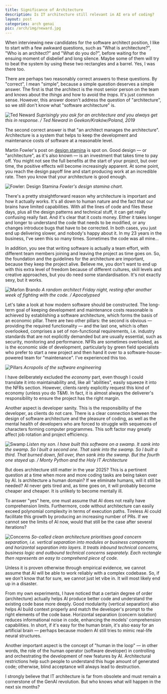 ```yaml
---
title: Significance of Architecture
description: Is IT architecture still relevant in AI era of coding?
layout: post
categories: arch genai
pic: /arch/img/neward.jpg
---
```


When interviewing new candidates for the software architect position, I like to start with a few awkward questions, such as "What is architecture?", "Who is an architect?" and "What do you do?", before waiting for the ensuing moment of disbelief and long silence. Maybe some of them will try to beat the system by using these two rectangles and a barrel. Yes, I was there too.

There are perhaps two reasonably correct answers to these questions. By "correct", I mean "simple", because a simple question deserves a simple answer. The first is that the architect is the most senior person on the team and knows about the *things* and how to avoid the *traps*. It's just common sense. However, this answer doesn't address the question of "architecture", so we still don't know what "software architecture" is.

![Ted Neward](/arch/img/neward.jpg)
*Suprisingly you ask for an architecture and you always get this in response. / Ted Neward in Geekon/Kraków/Poland, 2019*

The second correct answer is that "an architect manages the architecture". Architecture is a system that helps to keep the development and maintenance costs of software at a reasonable level.

Martin Fowler's post on [design stamina] is spot on. Good design — or "architecture", as it's also known — is an investment that takes time to pay off. You might not see the full benefits at the start of your project, but over time, the positive effects will become increasingly apparent. At some point, you reach the design payoff line and start producing work at an incredible rate. Then you know that your architecture is good enough.

![Fowler: Design Stamina](/arch/img/design-stamina.png)
*Fowler's design stamina chart*.

There's a pretty straightforward reason why architecture is important and how it actually works. It's all down to human nature and the fact that our brains have limited capabilities. With all the lines of code and files these days, plus all the design patterns and technical stuff, it can get really confusing really fast. And it's clear that it costs money. Either it takes longer and longer to understand the code that needs to be modified, or any changes introduce bugs that have to be corrected. In both cases, you just end up delivering slower, and nobody's happy about it. In my 23 years in the business, I've seen this so many times. Sometimes the code was all mine...

In addition, you see that writing software is actually a team effort, with different team members joining and leaving the project as time goes on. So, the foundation and the guidelines for the architecture are important, because they keep the project alive. Believe me, you don't want to end up with this extra level of freedom because of different cultures, skill levels and creative approaches, but you do need some standardisation. It's not exactly sexy, but it works.

![Marlon Brando](/arch/img/horror.jpg)
*A random architect Friday night, resting after another week of fighting with the code. / Apocalypsed*

Let's take a look at how modern software should be constructed. The long-term goal of keeping development and maintenance costs reasonable is achieved by establishing a software architecture, which forms the basis of an economic pillar. There are two other pillars: the second is obvious — providing the required functionality — and the last one, which is often overlooked, comprises a set of non-functional requirements, i.e. industry standards that are not explicitly demanded but are usually essential, such as security, monitoring and performance. NFRs are sometimes overlooked, as is the economic side of development, particularly by green field specialists who prefer to start a new project and then hand it over to a software-house-powered team for "maintenance". I've experienced this too.

![Pillars](/arch/img/pillars-of-architecture.excalidraw.png)
*Acropolis of the software engineering*

I have deliberately excluded the *economy* part, even though I could translate it into maintainability and, like all "abilities", easily squeeze it into the NFRs section. However, clients rarely explicitly request this kind of economy (unless you do T&M). In fact, it is almost always the deliverer's responsibility to ensure the project has the right margin.

Another aspect is developer sanity. This is the responsibility of the developer, as clients do not care. There is a clear connection between the design of software architecture and the pleasure of coding, as well as the mental health of developers who are forced to struggle with sequences of characters forming computer programmes. This soft factor may greatly affect job rotation and project efficiency.

![Swamp](/arch/img/we-live-in-a-bloody-swamp.jpg)
*Listen my son. I have built this software on a swamp. It sank into the swamp. So I built a second one. That sank into the swamp. So I built a third. That burned down, fell over, then sank into the swamp. But the fourth one stayed up. / Monty Python and the Holy IT Architecture* 

But does architecture still matter in the year 2025? This is a pertinent question at a time when more and more coding tasks are being taken over by AI. Is architecture a human domain? If we eliminate humans, will it still be needed? AI never gets tired and, as time goes on, it will probably become cheaper and cheaper. It is unlikely to become mentally ill.

To answer "yes" here, one must assume that AI does not really have comprehension limits. Furthermore, code without architecture can easily exceed polynomial complexity in terms of execution paths. Tireless AI could facilitate this growth by producing an increasing number of PRs. If we cannot see the limits of AI now, would that still be the case after several iterations?

![Concerns](/arch/img/concerns.excalidraw.png)
*So-called clean architecture prioritises good concern separation, i.e. vertical separation into modules or business components and horizontal separation into layers. It treats inbound technical concerns, business logic and outbound technical concerns separately. Each rectangle then represents an easy to comprehend piece of code.*

Unless it is proven otherwise through empirical evidence, we cannot assume that AI will be able to work reliably with a complex codebase. So, if we don't know that for sure, we cannot just let vibe in. It will most likely end up in a disaster.

From my own experiments, I have noticed that a certain degree of order (architecture) actually helps AI produce better code and understand the existing code base more deeply. Good modularity (vertical separation) also helps AI build context properly and match the developer's prompt to the right elements of the code base. Horizontal separation (concern isolation) reduces informational noise in code, enhancing the models' comprehension capabilities. In short, if it's easy for the human brain, it's also easy for an artificial brain — perhaps because modern AI still tries to mimic real-life neural structures.

Another important aspect is the concept of "human in the loop" — in other words, the role of the human operator (software developer) in controlling and orchestrating the development of new features by AI. Architectural restrictions help such people to understand this huge amount of generated code; otherwise, blind acceptance will always lead to destruction.

I strongly believe that IT architecture is far from obsolete and must remain a cornerstone of the GenAI revolution. But who knows what will happen in the next six months?

[design stamina]: https://martinfowler.com/bliki/DesignStaminaHypothesis.html